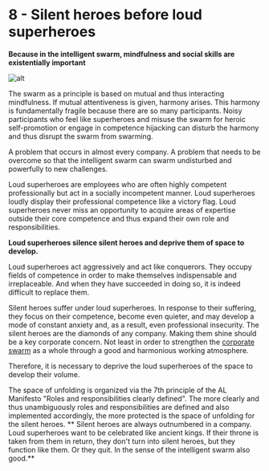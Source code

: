 # 8 - Silent heroes before loud superheroes

**Because in the intelligent swarm, mindfulness and social skills are existentially important**

![alt](../images/8-principle-1800x1350-1-1024x768.webp)

The swarm as a principle is based on mutual and thus interacting mindfulness. If mutual attentiveness is given, harmony arises. This harmony is fundamentally fragile because there are so many participants. Noisy participants who feel like superheroes and misuse the swarm for heroic self-promotion or engage in competence hijacking can disturb the harmony and thus disrupt the swarm from swarming.

A problem that occurs in almost every company. A problem that needs to be overcome so that the intelligent swarm can swarm undisturbed and powerfully to new challenges.

Loud superheroes are employees who are often highly competent professionally but act in a socially incompetent manner. Loud superheroes loudly display their professional competence like a victory flag. Loud superheroes never miss an opportunity to acquire areas of expertise outside their core competence and thus expand their own role and responsibilities.

**Loud superheroes silence silent heroes and deprive them of space to develop.**

Loud superheroes act aggressively and act like conquerors. They occupy fields of competence in order to make themselves indispensable and irreplaceable. And when they have succeeded in doing so, it is indeed difficult to replace them.

Silent heroes suffer under loud superheroes. In response to their suffering, they focus on their competence, become even quieter, and may develop a mode of constant anxiety and, as a result, even professional insecurity. The silent heroes are the diamonds of any company. Making them shine should be a key corporate concern. Not least in order to strengthen the [corporate swarm](https://rosho.world/en/leadership/about-augmented-leadership/) as a whole through a good and harmonious working atmosphere.

Therefore, it is necessary to deprive the loud superheroes of the space to develop their volume.

The space of unfolding is organized via the 7th principle of the AL Manifesto "Roles and responsibilities clearly defined". The more clearly and thus unambiguously roles and responsibilities are defined and also implemented accordingly, the more protected is the space of unfolding for the silent heroes.
**
Silent heroes are always outnumbered in a company. Loud superheroes want to be celebrated like ancient kings. If their throne is taken from them in return, they don't turn into silent heroes, but they function like them. Or they quit. In the sense of the intelligent swarm also good.**
